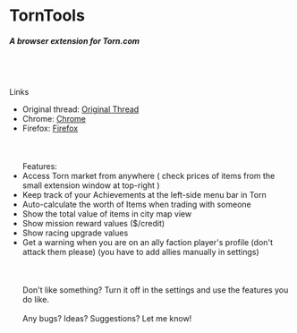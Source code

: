 # TornTools  
##### A browser extension for Torn.com
&nbsp;  
&nbsp;   
&nbsp;  
Links  
  - Original thread: [Original Thread](https://www.torn.com/forums.php#/p=threads&f=67&t=16054539&b=0&a=0&start=0&to=19000313)  
  - Chrome: [Chrome](https://chrome.google.com/webstore/detail/torn-tools/hjpaapdjcgbmeikfnahipphknonhlhib)  
  - Firefox: [Firefox](https://addons.mozilla.org/en-US/firefox/addon/torn-tools/)  
&nbsp;  
&nbsp;  
&nbsp;  
Features:  
  - Access Torn market from anywhere ( check prices of items from the small extension window at top-right )  
  - Keep track of your Achievements at the left-side menu bar in Torn  
  - Auto-calculate the worth of Items when trading with someone  
  - Show the total value of items in city map view  
  - Show mission reward values ($/credit)  
  - Show racing upgrade values  
  - Get a warning when you are on an ally faction player's profile (don't attack them please) (you have to add allies manually in settings)  
&nbsp;  
&nbsp;   
&nbsp;  
Don't like something? Turn it off in the settings and use the features you do like.  
&nbsp;  
Any bugs? Ideas? Suggestions? Let me know!  
